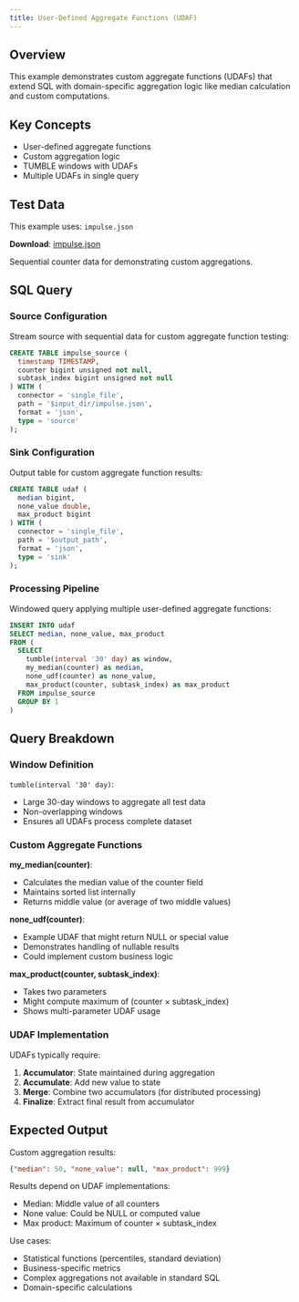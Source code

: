 ```yaml
---
title: User-Defined Aggregate Functions (UDAF)
---
```



## Overview
This example demonstrates custom aggregate functions (UDAFs) that extend SQL with domain-specific aggregation logic like median calculation and custom computations.

## Key Concepts
- User-defined aggregate functions
- Custom aggregation logic
- TUMBLE windows with UDAFs
- Multiple UDAFs in single query

## Test Data
This example uses: `impulse.json`

**Download**: [impulse.json](/test-data/impulse.json)

Sequential counter data for demonstrating custom aggregations.

## SQL Query

### Source Configuration
Stream source with sequential data for custom aggregate function testing:
```sql
CREATE TABLE impulse_source (
  timestamp TIMESTAMP,
  counter bigint unsigned not null,
  subtask_index bigint unsigned not null
) WITH (
  connector = 'single_file',
  path = '$input_dir/impulse.json',
  format = 'json',
  type = 'source'
);
```

### Sink Configuration
Output table for custom aggregate function results:
```sql
CREATE TABLE udaf (
  median bigint,
  none_value double,
  max_product bigint
) WITH (
  connector = 'single_file',
  path = '$output_path',
  format = 'json',
  type = 'sink'
);
```

### Processing Pipeline
Windowed query applying multiple user-defined aggregate functions:
```sql
INSERT INTO udaf
SELECT median, none_value, max_product 
FROM (
  SELECT
    tumble(interval '30' day) as window,
    my_median(counter) as median,
    none_udf(counter) as none_value,
    max_product(counter, subtask_index) as max_product
  FROM impulse_source
  GROUP BY 1
)
```

## Query Breakdown

### Window Definition
`tumble(interval '30' day)`:
- Large 30-day windows to aggregate all test data
- Non-overlapping windows
- Ensures all UDAFs process complete dataset

### Custom Aggregate Functions

**my_median(counter)**:
- Calculates the median value of the counter field
- Maintains sorted list internally
- Returns middle value (or average of two middle values)

**none_udf(counter)**:
- Example UDAF that might return NULL or special value
- Demonstrates handling of nullable results
- Could implement custom business logic

**max_product(counter, subtask_index)**:
- Takes two parameters
- Might compute maximum of (counter × subtask_index)
- Shows multi-parameter UDAF usage

### UDAF Implementation
UDAFs typically require:
1. **Accumulator**: State maintained during aggregation
2. **Accumulate**: Add new value to state
3. **Merge**: Combine two accumulators (for distributed processing)
4. **Finalize**: Extract final result from accumulator

## Expected Output
Custom aggregation results:
```json
{"median": 50, "none_value": null, "max_product": 999}
```

Results depend on UDAF implementations:
- Median: Middle value of all counters
- None value: Could be NULL or computed value
- Max product: Maximum of counter × subtask_index

Use cases:
- Statistical functions (percentiles, standard deviation)
- Business-specific metrics
- Complex aggregations not available in standard SQL
- Domain-specific calculations